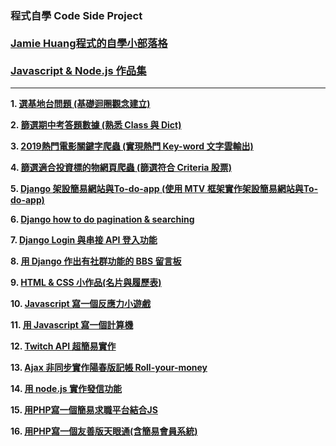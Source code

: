 ### 程式自學 Code Side Project <br/><br/>[Jamie Huang程式的自學小部落格](https://jamie-web-heroku.herokuapp.com/index/)<br/><br/>[Javascript & Node.js 作品集](https://huangjamison.github.io/)
---

**1. [選基地台問題 (基礎迴圈觀念建立)](https://huangjamison.github.io/Portfolio_Code/選基地台問題)**

**2. [篩選期中考答題數據 (熟悉 Class 與 Dict)](https://huangjamison.github.io/Portfolio_Code/篩選期中考答題數據)**

**3. [2019熱門電影關鍵字爬蟲 (實現熱門 Key-word 文字雲輸出)](https://huangjamison.github.io/Portfolio_Code/2019熱門電影關鍵字爬蟲)**

**4. [篩選適合投資標的物網頁爬蟲 (篩選符合 Criteria 股票)](https://huangjamison.github.io/Portfolio_Code/篩選適合投資標的物網頁爬蟲)**

**5. [Django 架設簡易網站與To-do-app (使用 MTV 框架實作架設簡易網站與To-do-app)](https://reurl.cc/1QY808)**

**6. [Django how to do pagination & searching](https://reurl.cc/e53bYx)**

**7. [Django Login 與串接 API 登入功能](https://reurl.cc/W4rY9x)**

**8. [用 Django 作出有社群功能的 BBS 留言板](https://reurl.cc/Rdr7M9)**

**9. [HTML & CSS 小作品(名片與履歷表)](https://reurl.cc/9zyRxO)**

**10. [Javascript 寫一個反應力小遊戲](https://reurl.cc/QpDZmZ)**

**11. [用 Javascript 寫一個計算機](https://reurl.cc/alz4R7)**

**12. [Twitch API 超簡易實作](https://reurl.cc/pDX5ob)**

**13. [Ajax 非同步實作陽春版記帳 Roll-your-money](https://reurl.cc/oDX5XD)**

**14. [用 node.js 實作發信功能](https://reurl.cc/EKD1DR)**

**15. [用PHP寫一個簡易求職平台結合JS](https://reurl.cc/RdgK4D)**

**16. [用PHP寫一個友善版天眼通(含簡易會員系統)](https://reurl.cc/Na8jAq)**

